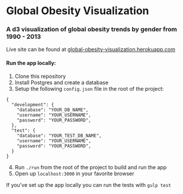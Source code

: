 # Global Obesity Visualization

### A d3 visualization of global obesity trends by gender from 1990 - 2013

Live site can be found at [global-obesity-visualization.herokuapp.com](http://global-obesity-visualization.herokuapp.com/)

#### Run the app locally:

1. Clone this repository
2. Install Postgres and create a database
3. Setup the following `config.json` file in the root of the project:
```
{
  "development": {
    "database": "YOUR_DB_NAME",
    "username": "YOUR_USERNAME",
    "password": "YOUR_PASSWORD",
  },
  "test": {
    "database": "YOUR_TEST_DB_NAME",
    "username": "YOUR_USERNAME",
    "password": "YOUR_PASSWORD",
  }
}
```
4. Run `./run` from the root of the project to build and run the app
5. Open up `localhost:3000` in your favorite browser

If you've set up the app locally you can run the tests with `gulp test`

